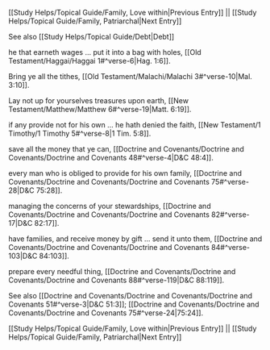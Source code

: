 [[Study Helps/Topical Guide/Family, Love within|Previous Entry]]  ||  [[Study Helps/Topical Guide/Family, Patriarchal|Next Entry]]

 See also [[Study Helps/Topical Guide/Debt|Debt]]

 he that earneth wages ... put it into a bag with holes, [[Old Testament/Haggai/Haggai 1#^verse-6|Hag. 1:6]].

 Bring ye all the tithes, [[Old Testament/Malachi/Malachi 3#^verse-10|Mal. 3:10]].

 Lay not up for yourselves treasures upon earth, [[New Testament/Matthew/Matthew 6#^verse-19|Matt. 6:19]].

 if any provide not for his own ... he hath denied the faith, [[New Testament/1 Timothy/1 Timothy 5#^verse-8|1 Tim. 5:8]].

 save all the money that ye can, [[Doctrine and Covenants/Doctrine and Covenants/Doctrine and Covenants 48#^verse-4|D&C 48:4]].

 every man who is obliged to provide for his own family, [[Doctrine and Covenants/Doctrine and Covenants/Doctrine and Covenants 75#^verse-28|D&C 75:28]].

 managing the concerns of your stewardships, [[Doctrine and Covenants/Doctrine and Covenants/Doctrine and Covenants 82#^verse-17|D&C 82:17]].

 have families, and receive money by gift ... send it unto them, [[Doctrine and Covenants/Doctrine and Covenants/Doctrine and Covenants 84#^verse-103|D&C 84:103]].

 prepare every needful thing, [[Doctrine and Covenants/Doctrine and Covenants/Doctrine and Covenants 88#^verse-119|D&C 88:119]].

 See also [[Doctrine and Covenants/Doctrine and Covenants/Doctrine and Covenants 51#^verse-3|D&C 51:3]]; [[Doctrine and Covenants/Doctrine and Covenants/Doctrine and Covenants 75#^verse-24|75:24]].

[[Study Helps/Topical Guide/Family, Love within|Previous Entry]]  ||  [[Study Helps/Topical Guide/Family, Patriarchal|Next Entry]]